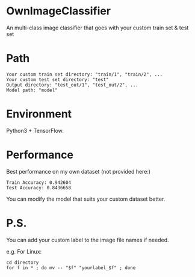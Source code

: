 # OwnImageClassifier
An multi-class image classifier that goes with your custom train set &amp; test set

# Path
  
    Your custom train set directory: "train/1", "train/2", ...
    Your custom test set directory: "test"
    Output directory: "test_out/1", "test_out/2", ...
    Model path: "model"

# Environment
Python3 + TensorFlow.

# Performance
Best performance on my own dataset (not provided here:)
        
    Train Accuracy: 0.942604
    Test Accuracy: 0.8436658

You can modify the model that suits your custom dataset better.

# P.S.
You can add your custom label to the image file names if needed.

e.g. For Linux:

    cd directory
    for f in * ; do mv -- "$f" "yourlabel_$f" ; done
